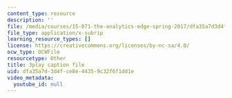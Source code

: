 ```yaml
---
content_type: resource
description: ''
file: /media/courses/15-071-the-analytics-edge-spring-2017/dfa35a7d3d4fce8e44359c32f6f1dd1e_5tCSR5L4nWI.srt
file_type: application/x-subrip
learning_resource_types: []
license: https://creativecommons.org/licenses/by-nc-sa/4.0/
ocw_type: OCWFile
resourcetype: Other
title: 3play caption file
uid: dfa35a7d-3d4f-ce8e-4435-9c32f6f1dd1e
video_metadata:
  youtube_id: null
---
```

